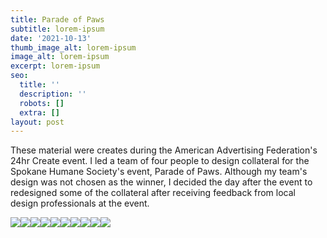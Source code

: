```yaml
---
title: Parade of Paws
subtitle: lorem-ipsum
date: '2021-10-13'
thumb_image_alt: lorem-ipsum
image_alt: lorem-ipsum
excerpt: lorem-ipsum
seo:
  title: ''
  description: ''
  robots: []
  extra: []
layout: post
---
```

These material were creates during the American Advertising Federation's 24hr Create event. I led a team of four people to design collateral for the Spokane Humane Society's event, Parade of Paws. Although my team's design was not chosen as the winner, I decided the day after the event to redesigned some of the collateral after receiving feedback from local design professionals at the event.

![](/images/parade1.png)![](/images/parade2.png)![](/images/parade3.png)![](/images/parade4.png)![](/images/parade5.png)![](/images/parade6.png)![](/images/parade7.png)![](/images/parade8.png)![](/images/parade9.png)![](/images/parade10.png)
